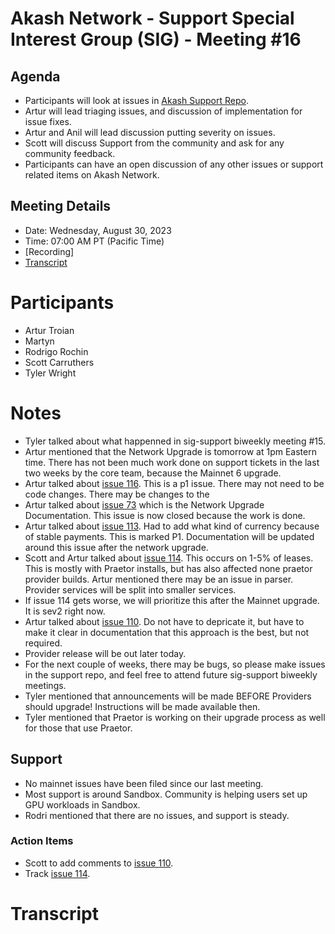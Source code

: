 
# Akash Network - Support Special Interest Group (SIG) - Meeting #16

## Agenda

- Participants will look at issues in [Akash Support Repo](https://github.com/akash-network/support/issues). 
- Artur will lead triaging issues, and discussion of implementation for issue fixes.
- Artur and Anil will lead discussion putting severity on issues. 
- Scott will discuss Support from the community and ask for any community feedback. 
- Participants can have an open discussion of any other issues or support related items on Akash Network.

## Meeting Details

- Date: Wednesday, August 30, 2023
- Time: 07:00 AM PT (Pacific Time)
- [Recording]
- [Transcript](#transcript)

# Participants

- Artur Troian
- Martyn
- Rodrigo Rochin
- Scott Carruthers
- Tyler Wright


# Notes

- Tyler talked about what happenned in sig-support biweekly meeting #15.
- Artur mentioned that the Network Upgrade is tomorrow at 1pm Eastern time. There has not been much work done on support tickets in the last two weeks by the core team, because the Mainnet 6 upgrade.
- Artur talked about [issue 116](https://github.com/akash-network/support/issues/116). This is a p1 issue. There may not need to be code changes. There may be changes to the
- Artur talked about [issue 73](https://github.com/akash-network/support/issues/73) which is the Network Upgrade Documentation. This issue is now closed because the work is done.
- Artur talked about [issue 113](https://github.com/akash-network/support/issues/113). Had to add what kind of currency because of stable payments. This is marked P1. Documentation will be updated around this issue after the network upgrade.
- Scott and Artur talked about [issue 114](https://github.com/akash-network/support/issues/114). This occurs on 1-5% of leases. This is mostly with Praetor installs, but has also affected none praetor provider builds. Artur mentioned there may be an issue in parser. Provider services will be split into smaller services.
- If issue 114 gets worse, we will prioritize this after the Mainnet upgrade. It is sev2 right now.
- Artur talked about [issue 110](https://github.com/akash-network/support/issues/110). Do not have to depricate it, but have to make it clear in documentation that this approach is the best, but not required.
- Provider release will be out later today.
- For the next couple of weeks, there may be bugs, so please make issues in the support repo, and feel free to attend future sig-support biweekly meetings.
- Tyler mentioned that announcements will be made BEFORE Providers should upgrade! Instructions will be made available then.
- Tyler mentioned that Praetor is working on their upgrade process as well for those that use Praetor.



## Support

- No mainnet issues have been filed since our last meeting.
- Most support is around Sandbox. Community is helping users set up GPU workloads in Sandbox.
- Rodri mentioned that there are no issues, and support is steady.



### Action Items

- Scott to add comments to [issue 110](https://github.com/akash-network/support/issues/110).
- Track [issue 114](https://github.com/akash-network/support/issues/114). 

# **Transcript**
